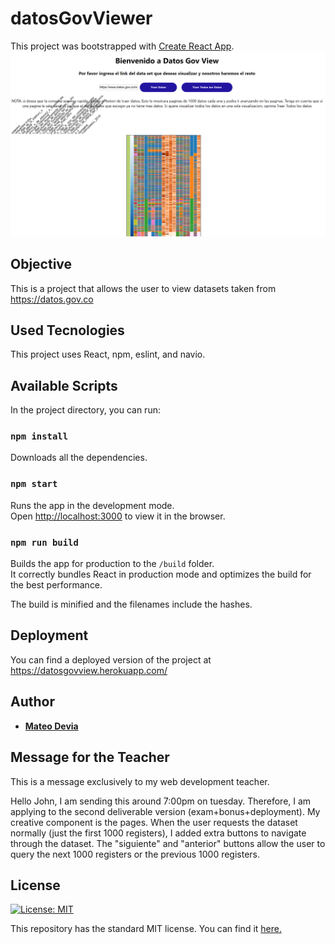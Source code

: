 # datosGovViewer

This project was bootstrapped with [Create React App](https://github.com/facebook/create-react-app).
![](screeshot.PNG)

## Objective

This is a project that allows the  user to view datasets taken from https://datos.gov.co

## Used Tecnologies

This project uses React, npm, eslint, and navio.

## Available Scripts

In the project directory, you can run:

### `npm install`
Downloads all the dependencies.

### `npm start`

Runs the app in the development mode.<br>
Open [http://localhost:3000](http://localhost:3001) to view it in the browser.

### `npm run build`

Builds the app for production to the `/build` folder.<br>
It correctly bundles React in production mode and optimizes the build for the best performance.

The build is minified and the filenames include the hashes.<br>

## Deployment

You can find a deployed version of the project at https://datosgovview.herokuapp.com/


## Author

* [__Mateo Devia__](https://github.com/mateodevia)


## Message for the Teacher
This is a message exclusively to my web development teacher.

Hello John, I am sending this around 7:00pm on tuesday. Therefore, I am applying to the second deliverable version (exam+bonus+deployment). My creative component is the pages. When the user requests the dataset normally (just the first 1000 registers), I added extra buttons to navigate through the dataset. The "siguiente" and "anterior" buttons allow the user to query the next 1000 registers or the previous 1000 registers.


## License
[![License: MIT](https://img.shields.io/badge/License-MIT-yellow.svg)](https://opensource.org/licenses/MIT)

This repository has the standard MIT license. You can find it [here.](https://github.com/mateodevia/datosGovViewer/blob/master/LICENSE)
